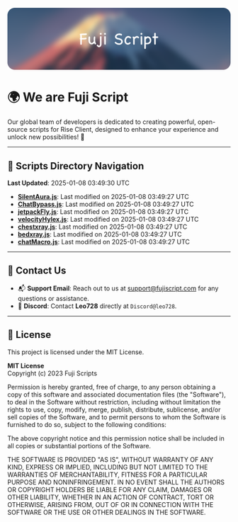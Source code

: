 ![Banner](.github/b.webp)

# 🌍 **We are Fuji Script**

Our global team of developers is dedicated to creating powerful, open-source scripts for Rise Client, designed to enhance your experience and unlock new possibilities! 🌟

---
<!-- SCRIPTS_NAVIGATION_START -->
## 📂 **Scripts Directory Navigation**

**Last Updated**: 2025-01-08 03:49:30 UTC

- **[SilentAura.js](scripts/SilentAura.js)**: Last modified on 2025-01-08 03:49:27 UTC
- **[ChatBypass.js](scripts/ChatBypass.js)**: Last modified on 2025-01-08 03:49:27 UTC
- **[jetpackFly.js](scripts/jetpackFly.js)**: Last modified on 2025-01-08 03:49:27 UTC
- **[velocityHylex.js](scripts/velocityHylex.js)**: Last modified on 2025-01-08 03:49:27 UTC
- **[chestxray.js](scripts/chestxray.js)**: Last modified on 2025-01-08 03:49:27 UTC
- **[bedxray.js](scripts/bedxray.js)**: Last modified on 2025-01-08 03:49:27 UTC
- **[chatMacro.js](scripts/chatMacro.js)**: Last modified on 2025-01-08 03:49:27 UTC

<!-- SCRIPTS_NAVIGATION_END -->

---

## 💬 **Contact Us**  
- 📬 **Support Email**: Reach out to us at [support@fujiscript.com](mailto:support@fujiscript.com) for any questions or assistance.  
- 💬 **Discord**: Contact **Leo728** directly at `Discord@leo728`.

---

## 📜 **License**

This project is licensed under the MIT License.  

**MIT License**  
Copyright (c) 2023 Fuji Scripts  

Permission is hereby granted, free of charge, to any person obtaining a copy of this software and associated documentation files (the "Software"), to deal in the Software without restriction, including without limitation the rights to use, copy, modify, merge, publish, distribute, sublicense, and/or sell copies of the Software, and to permit persons to whom the Software is furnished to do so, subject to the following conditions:  

The above copyright notice and this permission notice shall be included in all copies or substantial portions of the Software.  

THE SOFTWARE IS PROVIDED "AS IS", WITHOUT WARRANTY OF ANY KIND, EXPRESS OR IMPLIED, INCLUDING BUT NOT LIMITED TO THE WARRANTIES OF MERCHANTABILITY, FITNESS FOR A PARTICULAR PURPOSE AND NONINFRINGEMENT. IN NO EVENT SHALL THE AUTHORS OR COPYRIGHT HOLDERS BE LIABLE FOR ANY CLAIM, DAMAGES OR OTHER LIABILITY, WHETHER IN AN ACTION OF CONTRACT, TORT OR OTHERWISE, ARISING FROM, OUT OF OR IN CONNECTION WITH THE SOFTWARE OR THE USE OR OTHER DEALINGS IN THE SOFTWARE.  
